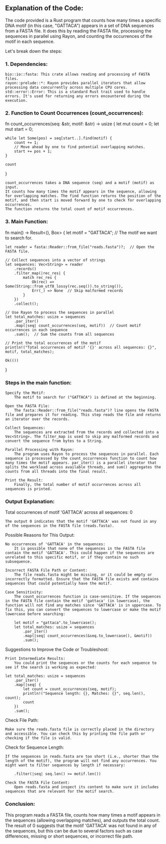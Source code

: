 ## Explanation of the Code:

The code provided is a Rust program that counts how many times a specific DNA motif (in this case, "GATTACA") appears in a set of DNA sequences from a FASTA file. It does this by reading the FASTA file, processing the sequences in parallel using Rayon, and counting the occurrences of the motif in each sequence.

Let's break down the steps:
### 1. Dependencies:

    bio::io::fasta: This crate allows reading and processing of FASTA files.
    rayon::prelude::*: Rayon provides parallel iterators that allow processing data concurrently across multiple CPU cores.
    std::error::Error: This is a standard Rust trait used to handle errors. It's used for returning any errors encountered during the execution.

### 2. Function to Count Occurrences (count_occurrences):

fn count_occurrences(seq: &str, motif: &str) -> usize {
    let mut count = 0;
    let mut start = 0;

    while let Some(pos) = seq[start..].find(motif) {
        count += 1;
        // Move ahead by one to find potential overlapping matches.
        start += pos + 1;
    }

    count
}

    count_occurrences takes a DNA sequence (seq) and a motif (motif) as input.
    It counts how many times the motif appears in the sequence, allowing for overlapping matches. The find function returns the position of the motif, and then start is moved forward by one to check for overlapping occurrences.
    The function returns the total count of motif occurrences.

### 3. Main Function:

fn main() -> Result<(), Box<dyn Error>> {
    let motif = "GATTACA"; // The motif we want to search for.

    let reader = fasta::Reader::from_file("reads.fasta")?;  // Open the FASTA file.

    // Collect sequences into a vector of strings
    let sequences: Vec<String> = reader
        .records()
        .filter_map(|rec_res| {
            match rec_res {
                Ok(rec) => Some(String::from_utf8_lossy(rec.seq()).to_string()),
                Err(_) => None  // Skip malformed records
            }
        })
        .collect();

    // Use Rayon to process the sequences in parallel
    let total_matches: usize = sequences
        .par_iter()
        .map(|seq| count_occurrences(seq, motif))  // Count motif occurrences in each sequence
        .sum();  // Sum the counts from all sequences

    // Print the total occurrences of the motif
    println!("Total occurrences of motif '{}' across all sequences: {}", motif, total_matches);

    Ok(())
}

### Steps in the main function:

    Specify the Motif:
        The motif to search for ("GATTACA") is defined at the beginning.

    Open the FASTA File:
        The fasta::Reader::from_file("reads.fasta")? line opens the FASTA file and prepares it for reading. This step reads the file and returns an iterator over the records.

    Collect Sequences:
        The sequences are extracted from the records and collected into a Vec<String>. The filter_map is used to skip any malformed records and convert the sequence from bytes to a String.

    Parallel Processing with Rayon:
        The program uses Rayon to process the sequences in parallel. Each sequence is processed by the count_occurrences function to count how many times the motif appears. par_iter() is a parallel iterator that splits the workload across available threads, and sum() aggregates the counts from all threads into the final result.

    Print the Result:
        Finally, the total number of motif occurrences across all sequences is printed.

### Output Explanation:

Total occurrences of motif 'GATTACA' across all sequences: 0

    The output 0 indicates that the motif 'GATTACA' was not found in any of the sequences in the FASTA file (reads.fasta).

Possible Reasons for This Output:

    No occurrences of 'GATTACA' in the sequences:
        It is possible that none of the sequences in the FASTA file contain the motif 'GATTACA'. This could happen if the sequences are unrelated to this specific motif, or if they contain no such subsequence.

    Incorrect FASTA File Path or Content:
        The file reads.fasta might be missing, or it could be empty or incorrectly formatted. Ensure that the FASTA file exists and contains sequences that could potentially have the motif.

    Case Sensitivity:
        The count_occurrences function is case-sensitive. If the sequences in the FASTA file contain the motif 'gattaca' (in lowercase), the function will not find any matches since 'GATTACA' is in uppercase. To fix this, you can convert the sequences to lowercase or make the motif lowercase before searching:

        let motif = "gattaca".to_lowercase();
        let total_matches: usize = sequences
            .par_iter()
            .map(|seq| count_occurrences(&seq.to_lowercase(), &motif))
            .sum();

Suggestions to Improve the Code or Troubleshoot:

    Print Intermediate Results:
        You could print the sequences or the counts for each sequence to see if the search is working as expected:

    let total_matches: usize = sequences
        .par_iter()
        .map(|seq| {
            let count = count_occurrences(seq, motif);
            println!("Sequence length: {}, Matches: {}", seq.len(), count);
            count
        })
        .sum();

Check File Path:

    Make sure the reads.fasta file is correctly placed in the directory and accessible. You can check this by printing the file path or checking if the file is valid.

Check for Sequence Length:

    If the sequences in reads.fasta are too short (i.e., shorter than the length of the motif), the program will not find any occurrences. You might want to filter sequences by length if necessary:

        .filter(|seq| seq.len() >= motif.len())

    Check the FASTA File Content:
        Open reads.fasta and inspect its content to make sure it includes sequences that are relevant for the motif search.

### Conclusion:

This program reads a FASTA file, counts how many times a motif appears in the sequences (allowing overlapping matches), and outputs the total count. The result of 0 suggests that the motif 'GATTACA' was not found in any of the sequences, but this can be due to several factors such as case differences, missing or short sequences, or incorrect file path.
